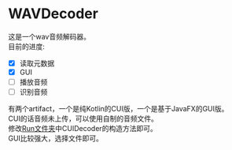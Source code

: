 # WAVDecoder

这是一个wav音频解码器。<br/>
目前的进度:<br/>
+ [X] 读取元数据
+ [X] GUI
+ [ ] 播放音频
+ [ ] 识别音频

有两个artifact，一个是纯Kotlin的CUI版，一个是基于JavaFX的GUI版。<br/>
CUI的话音频未上传，可以使用自制的音频文件。<br/>
修改[Run文件夹](./src/Run.kt)中CUIDecoder的构造方法即可。<br/>
GUI比较强大，选择文件即可。